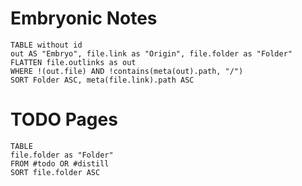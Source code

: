 # Embryonic Notes

```dataview
TABLE without id 
out AS "Embryo", file.link as "Origin", file.folder as "Folder"
FLATTEN file.outlinks as out
WHERE !(out.file) AND !contains(meta(out).path, "/")
SORT Folder ASC, meta(file.link).path ASC
```

# TODO Pages 

```dataview
TABLE
file.folder as "Folder"
FROM #todo OR #distill 
SORT file.folder ASC
```
